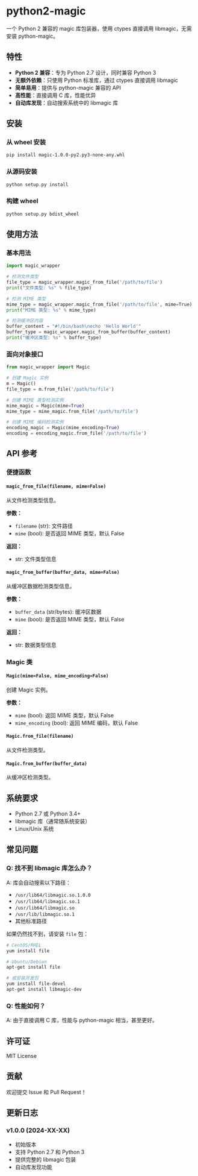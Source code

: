 # python2-magic

一个 Python 2 兼容的 magic 库包装器，使用 ctypes 直接调用 libmagic，无需安装 python-magic。

## 特性

- **Python 2 兼容**：专为 Python 2.7 设计，同时兼容 Python 3
- **无额外依赖**：只使用 Python 标准库，通过 ctypes 直接调用 libmagic
- **简单易用**：提供与 python-magic 兼容的 API
- **高性能**：直接调用 C 库，性能优异
- **自动库发现**：自动搜索系统中的 libmagic 库

## 安装

### 从 wheel 安装

```bash
pip install magic-1.0.0-py2.py3-none-any.whl
```

### 从源码安装

```bash
python setup.py install
```

### 构建 wheel

```bash
python setup.py bdist_wheel
```

## 使用方法

### 基本用法

```python
import magic_wrapper

# 检测文件类型
file_type = magic_wrapper.magic_from_file('/path/to/file')
print("文件类型: %s" % file_type)

# 检测 MIME 类型
mime_type = magic_wrapper.magic_from_file('/path/to/file', mime=True)
print("MIME 类型: %s" % mime_type)

# 检测缓冲区内容
buffer_content = "#!/bin/bash\necho 'Hello World'"
buffer_type = magic_wrapper.magic_from_buffer(buffer_content)
print("缓冲区类型: %s" % buffer_type)
```

### 面向对象接口

```python
from magic_wrapper import Magic

# 创建 Magic 实例
m = Magic()
file_type = m.from_file('/path/to/file')

# 创建 MIME 类型检测实例
mime_magic = Magic(mime=True)
mime_type = mime_magic.from_file('/path/to/file')

# 创建 MIME 编码检测实例
encoding_magic = Magic(mime_encoding=True)
encoding = encoding_magic.from_file('/path/to/file')
```

## API 参考

### 便捷函数

#### `magic_from_file(filename, mime=False)`

从文件检测类型信息。

**参数：**
- `filename` (str): 文件路径
- `mime` (bool): 是否返回 MIME 类型，默认 False

**返回：**
- str: 文件类型信息

#### `magic_from_buffer(buffer_data, mime=False)`

从缓冲区数据检测类型信息。

**参数：**
- `buffer_data` (str/bytes): 缓冲区数据
- `mime` (bool): 是否返回 MIME 类型，默认 False

**返回：**
- str: 数据类型信息

### Magic 类

#### `Magic(mime=False, mime_encoding=False)`

创建 Magic 实例。

**参数：**
- `mime` (bool): 返回 MIME 类型，默认 False
- `mime_encoding` (bool): 返回 MIME 编码，默认 False

#### `Magic.from_file(filename)`

从文件检测类型。

#### `Magic.from_buffer(buffer_data)`

从缓冲区检测类型。

## 系统要求

- Python 2.7 或 Python 3.4+
- libmagic 库（通常随系统安装）
- Linux/Unix 系统

## 常见问题

### Q: 找不到 libmagic 库怎么办？

A: 库会自动搜索以下路径：
- `/usr/lib64/libmagic.so.1.0.0`
- `/usr/lib64/libmagic.so.1`
- `/usr/lib64/libmagic.so`
- `/usr/lib/libmagic.so.1`
- 其他标准路径

如果仍然找不到，请安装 `file` 包：

```bash
# CentOS/RHEL
yum install file

# Ubuntu/Debian  
apt-get install file

# 或安装开发包
yum install file-devel
apt-get install libmagic-dev
```

### Q: 性能如何？

A: 由于直接调用 C 库，性能与 python-magic 相当，甚至更好。

## 许可证

MIT License

## 贡献

欢迎提交 Issue 和 Pull Request！

## 更新日志

### v1.0.0 (2024-XX-XX)
- 初始版本
- 支持 Python 2.7 和 Python 3
- 提供完整的 libmagic 包装
- 自动库发现功能 
